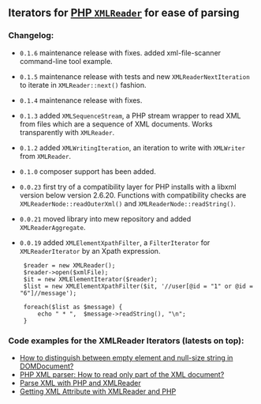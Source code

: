 ## Iterators for [PHP `XMLReader`](http://php.net/XMLReader) for ease of parsing

### Changelog:

 - `0.1.6` maintenance release with fixes. added xml-file-scanner command-line tool example.

 - `0.1.5` maintenance release with tests and new `XMLReaderNextIteration` to iterate in `XMLReader::next()` fashion.

 - `0.1.4` maintenance release with fixes.

 - `0.1.3` added `XMLSequenceStream`, a PHP stream wrapper to read XML from files which are a sequence of XML
  documents. Works transparently with `XMLReader`.

 - `0.1.2` added `XMLWritingIteration`, an iteration to write with `XMLWriter` from `XMLReader`.

 - `0.1.0` composer support has been added.

 - `0.0.23` first try of a compatibility layer for PHP installs with a libxml version below version 2.6.20.
  Functions with compatibility checks are `XMLReaderNode::readOuterXml()` and `XMLReaderNode::readString()`.

 - `0.0.21` moved library into mew repository and added `XMLReaderAggregate`.

 - `0.0.19` added `XMLElementXpathFilter`, a `FilterIterator` for `XMLReaderIterator` by an Xpath
 expression.

        $reader = new XMLReader();
        $reader->open($xmlFile);
        $it = new XMLElementIterator($reader);
        $list = new XMLElementXpathFilter($it, '//user[@id = "1" or @id = "6"]//message');

        foreach($list as $message) {
            echo " * ",  $message->readString(), "\n";
        }

### Code examples for the XMLReader Iterators (latests on top):

- [How to distinguish between empty element and null-size string in DOMDocument?](http://stackoverflow.com/a/24109776/367456)
- [PHP XML parser: How to read only part of the XML document?](http://stackoverflow.com/a/15443517/367456)
- [Parse XML with PHP and XMLReader](http://stackoverflow.com/a/15351723/367456)
- [Getting XML Attribute with XMLReader and PHP](http://stackoverflow.com/a/15399491/367456)
